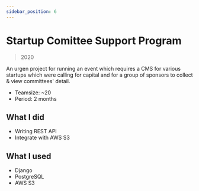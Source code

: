 ```yaml
---
sidebar_position: 6
---
```


# Startup Comittee Support Program

> 2020

An urgen project for running an event which requires a CMS for various startups which were calling for capital and for a group of sponsors to collect & view committees' detail.

- Teamsize: ~20
- Period: 2 months

## What I did

- Writing REST API
- Integrate with AWS S3

## What I used

- Django
- PostgreSQL
- AWS S3
